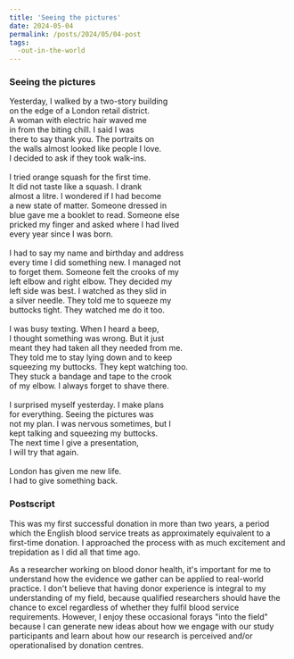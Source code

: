 ```yaml
---
title: 'Seeing the pictures'
date: 2024-05-04
permalink: /posts/2024/05/04-post
tags:
  -out-in-the-world
---
```


### Seeing the pictures
Yesterday, I walked by a two-story building\
on the edge of a London retail district.\
A woman with electric hair waved me\
in from the biting chill. I said I was\
there to say thank you. The portraits on\
the walls almost looked like people I love.\
I decided to ask if they took walk-ins.\
\
I tried orange squash for the first time.\
It did not taste like a squash. I drank\
almost a litre. I wondered if I had become\
a new state of matter. Someone dressed in\
blue gave me a booklet to read. Someone else\
pricked my finger and asked where I had lived\
every year since I was born.\
\
I had to say my name and birthday and address\
every time I did something new. I managed not\
to forget them. Someone felt the crooks of my\
left elbow and right elbow. They decided my\
left side was best. I watched as they slid in\
a silver needle. They told me to squeeze my\
buttocks tight. They watched me do it too.\
\
I was busy texting. When I heard a beep,\
I thought something was wrong. But it just\
meant they had taken all they needed from me.\
They told me to stay lying down and to keep\
squeezing my buttocks. They kept watching too.\
They stuck a bandage and tape to the crook\
of my elbow. I always forget to shave there.\
\
I surprised myself yesterday. I make plans\
for everything. Seeing the pictures was\
not my plan. I was nervous sometimes, but I\
kept talking and squeezing my buttocks.\
The next time I give a presentation,\
I will try that again.\
\
London has given me new life.\
I had to give something back.

### Postscript
This was my first successful donation in more than two years, a period which the English blood service treats as approximately equivalent to a first-time donation. I approached the process with as much excitement and trepidation as I did all that time ago.

As a researcher working on blood donor health, it's important for me to understand how the evidence we gather can be applied to real-world practice. I don't believe that having donor experience is integral to my understanding of my field, because qualified researchers should have the chance to excel regardless of whether they fulfil blood service requirements. However, I enjoy these occasional forays "into the field" because I can generate new ideas about how we engage with our study participants and learn about how our research is perceived and/or operationalised by donation centres. 
